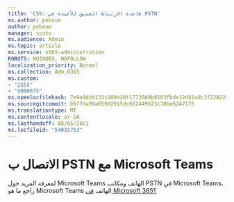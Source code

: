 ```yaml
---
title: 'CSS: قاعدة الارتباط العميق للأعمدة في PSTN'
ms.author: pebaum
author: pebaum
manager: scotv
ms.audience: Admin
ms.topic: article
ms.service: o365-administration
ROBOTS: NOINDEX, NOFOLLOW
localization_priority: Normal
ms.collection: Adm_O365
ms.custom:
- "2555"
- "9000675"
ms.openlocfilehash: 7e9e9ddd131c109d20f1772089b8103fbde12d81adc3f2282210c8a9e2e43611
ms.sourcegitcommit: b5f7da89a650d2915dc652449623c78be6247175
ms.translationtype: MT
ms.contentlocale: ar-SA
ms.lasthandoff: 08/05/2021
ms.locfileid: "54031753"
---
```

# <a name="pstn-calling-with-microsoft-teams"></a>الاتصال ب PSTN مع Microsoft Teams

لمعرفة المزيد حول Microsoft Teams الهاتف ومكاتب PSTN في Microsoft Teams، راجع ما هو Microsoft Teams الهاتف [في Microsoft 365؟](https://docs.microsoft.com/microsoftteams/what-is-phone-system-in-office-365)